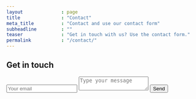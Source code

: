 ```yaml
---
layout              : page
title               : "Contact"
meta_title          : "Contact and use our contact form"
subheadline         : ""
teaser              : "Get in touch with us? Use the contact form."
permalink           : "/contact/"
---
```



<div id="contact">
        <h2>Get in touch</h2>
        <div id="contact-form">
                <form action="https://formspree.io/mqkoeaqb" method="POST">
                <input type="hidden" name="_subject" value="Contact request from personal website" />
                <input type="email" name="_replyto" placeholder="Your email" required>
                <textarea name="message" placeholder="Type your message" required></textarea>
                <button type="submit">Send</button>
            </form>
        </div>
    </div>